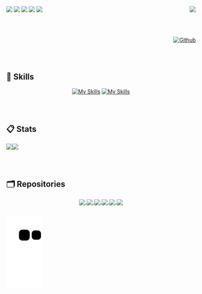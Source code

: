 <div style="display: inline_block">
  <img align="right" heigth="20%" src="https://i.gifer.com/origin/84/84d79f587caeee69caf306386ec3527d_w200.gif"/>
  <a href="http://wa.me/+5511959973501"><img src="https://img.shields.io/badge/-Whatsapp-lightgreen?style=for-the-badge&logo=whatsapp&logoColor=black" target="_blank"></a>
  <a href="mailto:dasilvacarlosalberto344@gmail.com"><img src="https://img.shields.io/badge/-Gmail-red?style=for-the-badge&logo=gmail&logoColor=black" target="_blank"></a>
  <a href="https://t.me/CarlosSilva344"><img src="https://img.shields.io/badge/-Telegram-blue?style=for-the-badge&logo=telegram&logoColor=black" target="_blank"></a>
  <a href="https://www.instagram.com/carlosallberto_s"><img src="https://img.shields.io/badge/-Instagram-pink?style=for-the-badge&logo=instagram&logoColor=black" target="_blank"></a>
  <a href="https://www.linkedin.com/in/carlosallberto344"><img src="https://img.shields.io/badge/-Linkedin-blue?style=for-the-badge&logo=linkedin&logoColor=black" target="_blank"></a>
</div>

<br><br>

<div align="right">

  [![Github](https://img.shields.io/github/followers/CarlosAllberto?label=Follow&style=social)](https://github.com/CarlosAllberto)

</div>

<br><br>

## 💫 Skills

<div align="center">

  [![My Skills](https://skillicons.dev/icons?i=js,html,css,sass,react,nodejs)](https://skillicons.dev)
  [![My Skills](https://skillicons.dev/icons?i=php,mysql,python,c,linux,raspberrypi)](https://skillicons.dev)

</div>

<br><br>

## 📋 Stats
<div align="center" style="display: flex;">
  <img width="auto" height="auto" src="https://github-readme-stats.vercel.app/api?username=CarlosAllberto&show_icons=true&theme=dark&include_all_commits=true&count_private=true"/>
  <img width="auto" height="auto" src="https://github-readme-stats.vercel.app/api/top-langs/?username=CarlosAllberto&layout=compact&langs_count=7&theme=dark"/>
</div>

<br><br>

## 🗂 Repositories
  
<div align=center>
  <a href="https://github.com/CarlosAllberto/vwat">
    <img align="center" src="https://github-readme-stats.vercel.app/api/pin/?username=CarlosAllberto&repo=vwat&theme=dark" />
  </a>
  <a href="https://github.com/CarlosAllberto/NodeSocks">
    <img align="center" src="https://github-readme-stats.vercel.app/api/pin/?username=CarlosAllberto&repo=NodeSocks&theme=dark" />
  </a>
  <a href="https://github.com/CarlosAllberto/LockPick">
    <img align="center" src="https://github-readme-stats.vercel.app/api/pin/?username=CarlosAllberto&repo=LockPick&theme=dark" />
  </a>
  <a href="https://github.com/CarlosAllberto/mant">
    <img align="center" src="https://github-readme-stats.vercel.app/api/pin/?username=CarlosAllberto&repo=mant&theme=dark" />
  </a>
  <a href="https://github.com/CarlosAllberto/CarlosAllberto">
    <img align="center" src="https://github-readme-stats.vercel.app/api/pin/?username=CarlosAllberto&repo=CarlosAllberto&theme=dark" />
  </a>
  <a href="https://github.com/CarlosAllberto/BruteJS">
    <img align="center" src="https://github-readme-stats.vercel.app/api/pin/?username=CarlosAllberto&repo=BruteJS&theme=dark" />
  </a>
</div>

<br>

![Snake animation](https://github.com/carlosallberto/carlosallberto/blob/output/github-contribution-grid-snake.svg)
